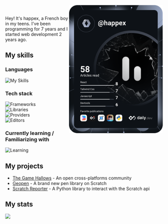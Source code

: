<a href="https://app.daily.dev"><img src="devcard.svg" width="300" align="right" /></a><br><br>
Hey! It's happex, a French boy in my teens. I've been programming for 7 years and I started web development 2 years ago.

My skills
-----
### Languages
![My Skills](https://skillicons.dev/icons?i=html,css,js,py,md&perline=8)

### Tech stack
![Frameworks](https://skillicons.dev/icons?i=tailwind,electron&perline=8) <br>
![Libraries](https://skillicons.dev/icons?i=nodejs&perline=8) <br>
![Providers](https://skillicons.dev/icons?i=vercel,cloudflare,supabase&perline=8) <br>
![Editors](https://skillicons.dev/icons?i=replit,github,git,vscode&perline=8)

### Currently learning / Familiarizing with
![Learning](https://skillicons.dev/icons?i=ts,svelte,vue,express,react&perline=8)

My projects 
-----

* [The Game Hallows](https://github.com/thegamehallows/) - An open cross-platforms community
* [Geopen](https://github.com/ha2pex/geopen) - A brand new pen library on Scratch
* [Scratch Reporter](https://github.com/ha2pex/scratchreporter) - A Python library to interact with the Scratch api

My stats
-----

<a href="https://github.com/anuraghazra/GitHub-Readme-stats"><img src="https://github-readme-stats.vercel.app/api/top-langs/?username=ha2pex&theme=transparent" /></a>
